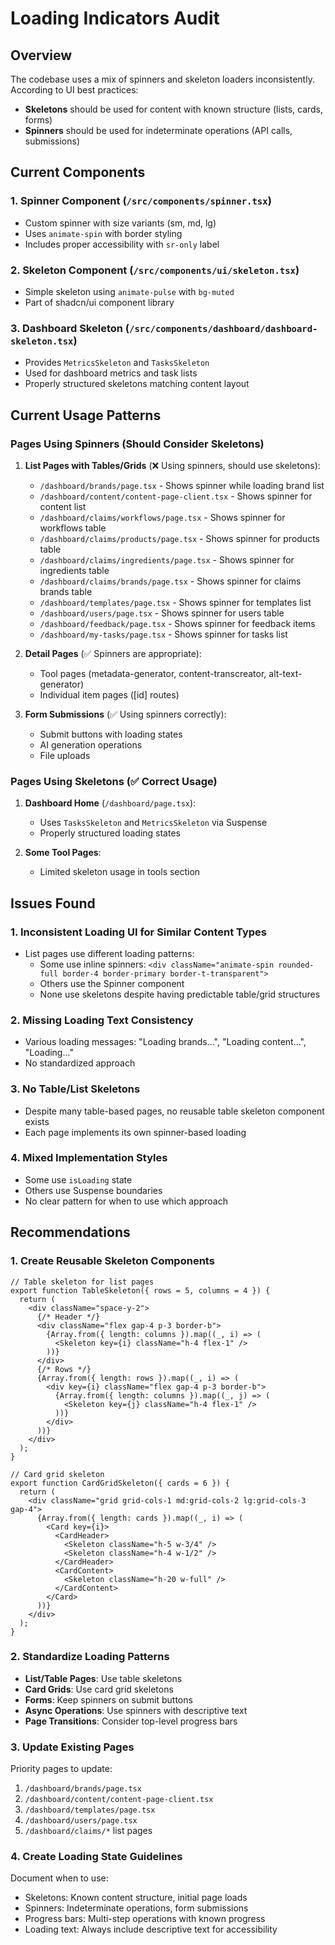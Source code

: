 # Loading Indicators Audit

## Overview
The codebase uses a mix of spinners and skeleton loaders inconsistently. According to UI best practices:
- **Skeletons** should be used for content with known structure (lists, cards, forms)
- **Spinners** should be used for indeterminate operations (API calls, submissions)

## Current Components

### 1. Spinner Component (`/src/components/spinner.tsx`)
- Custom spinner with size variants (sm, md, lg)
- Uses `animate-spin` with border styling
- Includes proper accessibility with `sr-only` label

### 2. Skeleton Component (`/src/components/ui/skeleton.tsx`)
- Simple skeleton using `animate-pulse` with `bg-muted`
- Part of shadcn/ui component library

### 3. Dashboard Skeleton (`/src/components/dashboard/dashboard-skeleton.tsx`)
- Provides `MetricsSkeleton` and `TasksSkeleton`
- Used for dashboard metrics and task lists
- Properly structured skeletons matching content layout

## Current Usage Patterns

### Pages Using Spinners (Should Consider Skeletons)

1. **List Pages with Tables/Grids** (❌ Using spinners, should use skeletons):
   - `/dashboard/brands/page.tsx` - Shows spinner while loading brand list
   - `/dashboard/content/content-page-client.tsx` - Shows spinner for content list
   - `/dashboard/claims/workflows/page.tsx` - Shows spinner for workflows table
   - `/dashboard/claims/products/page.tsx` - Shows spinner for products table
   - `/dashboard/claims/ingredients/page.tsx` - Shows spinner for ingredients table
   - `/dashboard/claims/brands/page.tsx` - Shows spinner for claims brands table
   - `/dashboard/templates/page.tsx` - Shows spinner for templates list
   - `/dashboard/users/page.tsx` - Shows spinner for users table
   - `/dashboard/feedback/page.tsx` - Shows spinner for feedback items
   - `/dashboard/my-tasks/page.tsx` - Shows spinner for tasks list

2. **Detail Pages** (✅ Spinners are appropriate):
   - Tool pages (metadata-generator, content-transcreator, alt-text-generator)
   - Individual item pages ([id] routes)

3. **Form Submissions** (✅ Using spinners correctly):
   - Submit buttons with loading states
   - AI generation operations
   - File uploads

### Pages Using Skeletons (✅ Correct Usage)

1. **Dashboard Home** (`/dashboard/page.tsx`):
   - Uses `TasksSkeleton` and `MetricsSkeleton` via Suspense
   - Properly structured loading states

2. **Some Tool Pages**:
   - Limited skeleton usage in tools section

## Issues Found

### 1. Inconsistent Loading UI for Similar Content Types
- List pages use different loading patterns:
  - Some use inline spinners: `<div className="animate-spin rounded-full border-4 border-primary border-t-transparent">`
  - Others use the Spinner component
  - None use skeletons despite having predictable table/grid structures

### 2. Missing Loading Text Consistency
- Various loading messages: "Loading brands...", "Loading content...", "Loading..."
- No standardized approach

### 3. No Table/List Skeletons
- Despite many table-based pages, no reusable table skeleton component exists
- Each page implements its own spinner-based loading

### 4. Mixed Implementation Styles
- Some use `isLoading` state
- Others use Suspense boundaries
- No clear pattern for when to use which approach

## Recommendations

### 1. Create Reusable Skeleton Components

```tsx
// Table skeleton for list pages
export function TableSkeleton({ rows = 5, columns = 4 }) {
  return (
    <div className="space-y-2">
      {/* Header */}
      <div className="flex gap-4 p-3 border-b">
        {Array.from({ length: columns }).map((_, i) => (
          <Skeleton key={i} className="h-4 flex-1" />
        ))}
      </div>
      {/* Rows */}
      {Array.from({ length: rows }).map((_, i) => (
        <div key={i} className="flex gap-4 p-3 border-b">
          {Array.from({ length: columns }).map((_, j) => (
            <Skeleton key={j} className="h-4 flex-1" />
          ))}
        </div>
      ))}
    </div>
  );
}

// Card grid skeleton
export function CardGridSkeleton({ cards = 6 }) {
  return (
    <div className="grid grid-cols-1 md:grid-cols-2 lg:grid-cols-3 gap-4">
      {Array.from({ length: cards }).map((_, i) => (
        <Card key={i}>
          <CardHeader>
            <Skeleton className="h-5 w-3/4" />
            <Skeleton className="h-4 w-1/2" />
          </CardHeader>
          <CardContent>
            <Skeleton className="h-20 w-full" />
          </CardContent>
        </Card>
      ))}
    </div>
  );
}
```

### 2. Standardize Loading Patterns

- **List/Table Pages**: Use table skeletons
- **Card Grids**: Use card grid skeletons
- **Forms**: Keep spinners on submit buttons
- **Async Operations**: Use spinners with descriptive text
- **Page Transitions**: Consider top-level progress bars

### 3. Update Existing Pages

Priority pages to update:
1. `/dashboard/brands/page.tsx`
2. `/dashboard/content/content-page-client.tsx`
3. `/dashboard/templates/page.tsx`
4. `/dashboard/users/page.tsx`
5. `/dashboard/claims/*` list pages

### 4. Create Loading State Guidelines

Document when to use:
- Skeletons: Known content structure, initial page loads
- Spinners: Indeterminate operations, form submissions
- Progress bars: Multi-step operations with known progress
- Loading text: Always include descriptive text for accessibility
